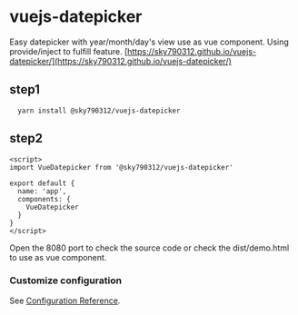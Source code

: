 # vuejs-datepicker
Easy datepicker with year/month/day's view use as vue component. Using provide/inject to fulfill feature.
[https://sky790312.github.io/vuejs-datepicker/](https://sky790312.github.io/vuejs-datepicker/)
## step1
```
  yarn install @sky790312/vuejs-datepicker
```

## step2
```
<script>
import VueDatepicker from '@sky790312/vuejs-datepicker'

export default {
  name: 'app',
  components: {
    VueDatepicker
  }
}
</script>
```

Open the 8080 port to check the source code or check the dist/demo.html to use as vue component.

### Customize configuration
See [Configuration Reference](https://cli.vuejs.org/config/).
